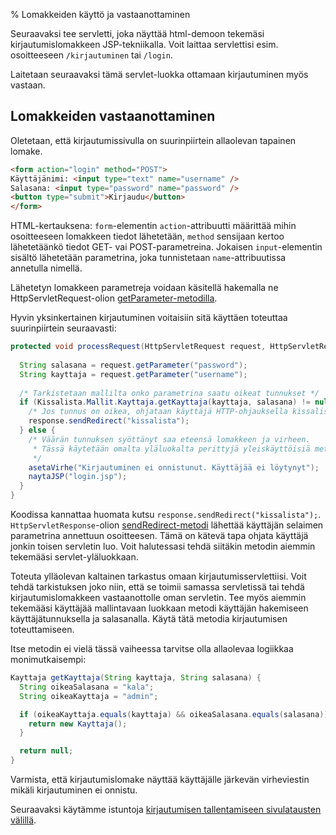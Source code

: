 % Lomakkeiden käyttö ja vastaanottaminen
<!-- order: 2 -->

Seuraavaksi tee servletti, joka näyttää
html-demoon tekemäsi kirjautumislomakkeen
JSP-tekniikalla. 
Voit laittaa servlettisi esim. osoitteeseen `/kirjautuminen`
tai `/login`. 

Laitetaan seuraavaksi tämä servlet-luokka ottamaan kirjautuminen myös vastaan.

## Lomakkeiden vastaanottaminen

Oletetaan, että kirjautumissivulla on suurinpiirtein allaolevan tapainen lomake.

~~~html
<form action="login" method="POST">
Käyttäjänimi: <input type="text" name="username" />
Salasana: <input type="password" name="password" />
<button type="submit">Kirjaudu</button>
</form>
~~~

HTML-kertauksena: `form`-elementin `action`-attribuutti määrittää 
mihin osoitteeseen lomakkeen tiedot lähetetään, 
`method` sensijaan kertoo lähetetäänkö tiedot GET- vai POST-parametreina.
Jokaisen `input`-elementin sisältö lähetetään parametrina, 
joka tunnistetaan `name`-attribuutissa annetulla nimellä.

Lähetetyn lomakkeen parametreja voidaan käsitellä hakemalla ne 
HttpServletRequest-olion
[getParameter-metodilla](http://docs.oracle.com/javaee/6/api/javax/servlet/ServletRequest.html#getParameter(java.lang.String)).

Hyvin yksinkertainen kirjautuminen voitaisiin sitä käyttäen toteuttaa suurinpiirtein seuraavasti:

~~~java
protected void processRequest(HttpServletRequest request, HttpServletResponse response) {
  
  String salasana = request.getParameter("password");
  String kayttaja = request.getParameter("username");
  
  /* Tarkistetaan mallilta onko parametrina saatu oikeat tunnukset */
  if (Kissalista.Mallit.Kayttaja.getKayttaja(kayttaja, salasana) != null) {
    /* Jos tunnus on oikea, ohjataan käyttäjä HTTP-ohjauksella kissalistaan. */
    response.sendRedirect("kissalista");
  } else {
    /* Väärän tunnuksen syöttänyt saa eteensä lomakkeen ja virheen.
     * Tässä käytetään omalta yläluokalta perittyjä yleiskäyttöisiä metodeja.
     */
    asetaVirhe("Kirjautuminen ei onnistunut. Käyttäjää ei löytynyt");
    naytaJSP("login.jsp");
  }
}
~~~

Koodissa kannattaa huomata kutsu `response.sendRedirect("kissalista");`.
`HttpServletResponse`-olion 
[sendRedirect-metodi](http://docs.oracle.com/javaee/6/api/javax/servlet/http/HttpServletResponse.html#sendRedirect(java.lang.String))
lähettää käyttäjän selaimen parametrina annettuun osoitteesen.
Tämä on kätevä tapa ohjata käyttäjä jonkin toisen servletin luo.
Voit halutessasi tehdä siitäkin metodin aiemmin tekemääsi servlet-yläluokkaan.

Toteuta ylläolevan kaltainen tarkastus omaan kirjautumisservlettiisi.
Voit tehdä tarkistuksen joko niin, että se toimii samassa servletissä tai tehdä
kirjautumislomakkeen vastaanottolle oman servletin. 
Tee myös aiemmin tekemääsi käyttäjää mallintavaan luokkaan metodi
käyttäjän hakemiseen käyttäjätunnuksella ja salasanalla. Käytä tätä
metodia kirjautumisen toteuttamiseen. 

Itse metodin ei vielä tässä vaiheessa tarvitse olla allaolevaa logiikkaa monimutkaisempi:

~~~java
Kayttaja getKayttaja(String kayttaja, String salasana) {
  String oikeaSalasana = "kala";
  String oikeaKayttaja = "admin";

  if (oikeaKayttaja.equals(kayttaja) && oikeaSalasana.equals(salasana)) {
    return new Kayttaja();
  }

  return null;
}
~~~

Varmista, että kirjautumislomake näyttää käyttäjälle järkevän virheviestin
mikäli kirjautuminen ei onnistu.

<next>

Seuraavaksi käytämme istuntoja [kirjautumisen tallentamiseen sivulatausten välillä](istunnot.html).

</next>
